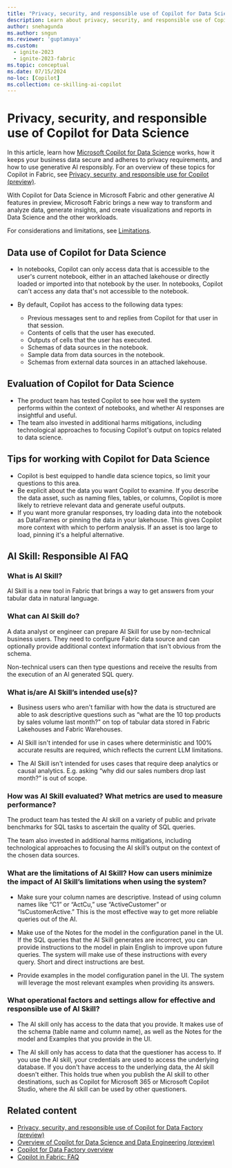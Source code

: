 ```yaml
---
title: "Privacy, security, and responsible use of Copilot for Data Science"
description: Learn about privacy, security, and responsible use of Copilot for Data Science in Microsoft Fabric.
author: snehagunda
ms.author: sngun
ms.reviewer: 'guptamaya'
ms.custom:
  - ignite-2023
  - ignite-2023-fabric
ms.topic: conceptual
ms.date: 07/15/2024
no-loc: [Copilot]
ms.collection: ce-skilling-ai-copilot
---
```


# Privacy, security, and responsible use of Copilot for Data Science

In this article, learn how [Microsoft Copilot for Data Science](../data-engineering/copilot-notebooks-overview.md) works, how it keeps your business data secure and adheres to privacy requirements, and how to use generative AI responsibly. For an overview of these topics for Copilot in Fabric, see [Privacy, security, and responsible use for Copilot (preview)](../fundamentals/copilot-privacy-security.md).

With Copilot for Data Science in Microsoft Fabric and other generative AI features in preview, Microsoft Fabric brings a new way to transform and analyze data, generate insights, and create visualizations and reports in Data Science and the other workloads.

For considerations and limitations, see [Limitations](../data-engineering//copilot-notebooks-overview.md#limitations).

## Data use of Copilot for Data Science

- In notebooks, Copilot can only access data that is accessible to the user's current notebook, either in an attached lakehouse or directly loaded or imported into that notebook by the user. In notebooks, Copilot can't access any data that's not accessible to the notebook.

- By default, Copilot has access to the following data types:

  - Previous messages sent to and replies from Copilot for that user in that session.
  - Contents of cells that the user has executed.
  - Outputs of cells that the user has executed.
  - Schemas of data sources in the notebook.
  - Sample data from data sources in the notebook.
  - Schemas from external data sources in an attached lakehouse.
    
## Evaluation of Copilot for Data Science
 
- The product team has tested Copilot to see how well the system performs within the context of notebooks, and whether AI responses are insightful and useful.
- The team also invested in additional harms mitigations, including technological approaches to focusing Copilot's output on topics related to data science.

## Tips for working with Copilot for Data Science

- Copilot is best equipped to handle data science topics, so limit your questions to this area.
- Be explicit about the data you want Copilot to examine. If you describe the data asset, such as naming files, tables, or columns, Copilot is more likely to retrieve relevant data and generate useful outputs.
- If you want more granular responses, try loading data into the notebook as DataFrames or pinning the data in your lakehouse. This gives Copilot more context with which to perform analysis. If an asset is too large to load, pinning it's a helpful alternative.

## AI Skill: Responsible AI FAQ

### What is AI Skill?

AI Skill is a new tool in Fabric that brings a way to get answers from your tabular data in natural language.

### What can AI Skill do? 

A data analyst or engineer can prepare AI Skill for use by non-technical business users. They need to configure Fabric data source and can optionally provide additional context information that isn't obvious from the schema.

Non-technical users can then type questions and receive the results from the execution of an AI generated SQL query.

### What is/are AI Skill’s intended use(s)?

- Business users who aren't familiar with how the data is structured are able to ask descriptive questions such as “what are the 10 top products by sales volume last month?" on top of tabular data stored in Fabric Lakehouses and Fabric Warehouses.

- AI Skill isn't intended for use in cases where deterministic and 100% accurate results are required, which reflects the current LLM limitations.

- The AI Skill isn't intended for uses cases that require deep analytics or causal analytics. E.g. asking “why did our sales numbers drop last month?” is out of scope. 

### How was AI Skill evaluated? What metrics are used to measure performance?

The product team has tested the AI skill on a variety of public and private benchmarks for SQL tasks to ascertain the quality of SQL queries.

The team also invested in additional harms mitigations, including technological approaches to focusing the AI skill’s output on the context of the chosen data sources.

### What are the limitations of AI Skill? How can users minimize the impact of AI Skill’s limitations when using the system?

- Make sure your column names are descriptive. Instead of using column names like “C1” or “ActCu,” use “ActiveCustomer” or “IsCustomerActive.” This is the most effective way to get more reliable queries out of the AI.

- Make use of the Notes for the model in the configuration panel in the UI. If the SQL queries that the AI Skill generates are incorrect, you can provide instructions to the model in plain English to improve upon future queries. The system will make use of these instructions with every query. Short and direct instructions are best.

- Provide examples in the model configuration panel in the UI. The system will leverage the most relevant examples when providing its answers.

### What operational factors and settings allow for effective and responsible use of AI Skill?

- The AI skill only has access to the data that you provide. It makes use of the schema (table name and column name), as well as the Notes for the model and Examples that you provide in the UI.

- The AI skill only has access to data that the questioner has access to. If you use the AI skill, your credentials are used to access the underlying database. If you don't have access to the underlying data, the AI skill doesn't either. This holds true when you publish the AI skill to other destinations, such as Copilot for Microsoft 365 or Microsoft Copilot Studio, where the AI skill can be used by other questioners.

## Related content

- [Privacy, security, and responsible use of Copilot for Data Factory (preview)](copilot-data-factory-privacy-security.md)
- [Overview of Copilot for Data Science and Data Engineering (preview)](copilot-notebooks-overview.md)
- [Copilot for Data Factory overview](copilot-fabric-data-factory.md)
- [Copilot in Fabric: FAQ](copilot-faq-fabric.yml)

